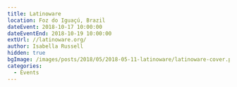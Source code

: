 ```yaml
---
title: Latinoware
location: Foz do Iguaçú, Brazil
dateEvent: 2018-10-17 10:00:00
dateEventEnd: 2018-10-19 10:00:00
extUrl: //latinoware.org/
author: Isabella Russell
hidden: true
bgImage: /images/posts/2018/05/2018-05-11-latinoware/latinoware-cover.png
categories:
  - Events
---
```

